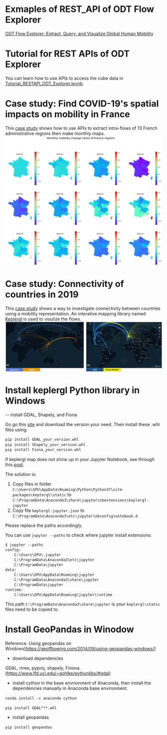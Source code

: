 # Exmaples of REST_API of ODT Flow Explorer

[ODT Flow Explorer: Extract, Query, and Visualize Global Human Mobility](http://gis.cas.sc.edu/GeoAnalytics/od.html)


# Tutorial for REST APIs of ODT Explorer
You can learn how to use APIs to access the cube data in [Tutorial_RESTAPI_ODT_Explorer.ipynb](https://github.com/gladcolor/GIBD_RESTAPI/blob/main/Tutorial_RESTAPI_ODT_Explorer.ipynb).


# Case study: Find COVID-19's spatial impacts on mobility in France
This [case study](https://github.com/gladcolor/GIBD_RESTAPI/blob/main/ODT_case_study_France.ipynb) shows how to use APIs to extract intra-flows of 13 French administrative regions then make monthly maps.
![](images/france.png)


# Case study: Connectivity of countries in 2019
This [case study](https://github.com/gladcolor/GIBD_RESTAPI/blob/main/ODT_case_study_country_connectivity.ipynb) shows a way to investigate connectivity between countries using a mobility representation. An interative mapping library named [Keplergl](www.kepler.gl) is used to visulize the flows.
![](images/countries.png)

# Install keplergl Python library in Windows

-- install GDAL, Shapely, and Fiona

Go go this [site](https://www.lfd.uci.edu/~gohlke/pythonlibs) and download the version your need. Then install these .whl files using:

```python
pip install GDAL_your_version.whl
pip install Shapely_your_version.whl
pip install Fiona_your_version.whl
```

If keplergl map does not show up in your Jupyter Notebook, see through this [post](https://www.gitmemory.com/issue/keplergl/kepler.gl/583/516724808).
 
The solution is:

1) Copy files in folder `C:\Users\GPU\AppData\Roaming\Python\Python37\site-packages\keplergl\static`  to `C:\ProgramData\Anaconda3\share\jupyter\nbextensions\keplergl-jupyter`
2) Copy file `keplergl-jupyter.json` to `C:\ProgramData\Anaconda3\etc\jupyter\nbconfig\notebook.d`

Please replace the paths accordingly.

You can use `jupyter --paths` to check where jupyter install extensions:

```
$ jupyter --paths
config:
    C:\Users\GPU\.jupyter
    C:\ProgramData\Anaconda3\etc\jupyter
    C:\ProgramData\jupyter
data:
    C:\Users\GPU\AppData\Roaming\jupyter
    C:\ProgramData\Anaconda3\share\jupyter
    C:\ProgramData\jupyter
runtime:
    C:\Users\GPU\AppData\Roaming\jupyter\runtime
```
This path `C:\ProgramData\Anaconda3\share\jupyter` is your `keplergl\static` files need to be copied to.


# Install GeoPandas in Winodow

Reference: Using geopandas on Windows[https://geoffboeing.com/2014/09/using-geopandas-windows/]

- download dependencies


 GDAL, rtree, pyproj, shapely, Finona. (https://www.lfd.uci.edu/~gohlke/pythonlibs/#gdal)
 
 
- install cython in the base envrionment of Anaconda, then install the dependencies manually in Anaconda base environment.

``` conda install -c anaconda cython ```

``` pip install GDAL***.whl ```

- install geopandas

```pip install geopandas```
